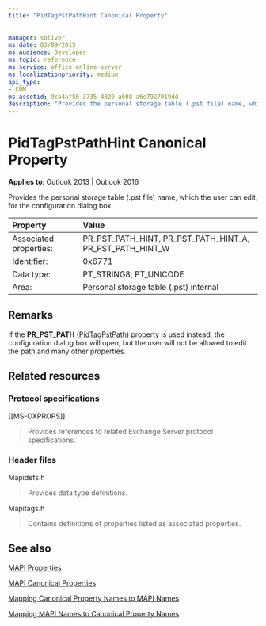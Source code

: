 ```yaml
---
title: "PidTagPstPathHint Canonical Property"
 
 
manager: soliver
ms.date: 03/09/2015
ms.audience: Developer
ms.topic: reference
ms.service: office-online-server
ms.localizationpriority: medium
api_type:
- COM
ms.assetid: 9cb4af50-3735-4029-a608-a6e7927019dd
description: "Provides the personal storage table (.pst file) name, which the user can edit, for the configuration dialog box."
---
```


# PidTagPstPathHint Canonical Property

  
  
**Applies to**: Outlook 2013 | Outlook 2016 
  
Provides the personal storage table (.pst file) name, which the user can edit, for the configuration dialog box. 
  
|Property |Value |
|:-----|:-----|
|Associated properties:  <br/> |PR_PST_PATH_HINT, PR_PST_PATH_HINT_A, PR_PST_PATH_HINT_W  <br/> |
|Identifier:  <br/> |0x6771  <br/> |
|Data type:  <br/> |PT_STRING8, PT_UNICODE  <br/> |
|Area:  <br/> |Personal storage table (.pst) internal  <br/> |
   
## Remarks

If the **PR_PST_PATH** ([PidTagPstPath](pidtagpstpath-canonical-property.md)) property is used instead, the configuration dialog box will open, but the user will not be allowed to edit the path and many other properties.
  
## Related resources

### Protocol specifications

[[MS-OXPROPS]] 
  
> Provides references to related Exchange Server protocol specifications.
    
### Header files

Mapidefs.h
  
> Provides data type definitions.
    
Mapitags.h
  
> Contains definitions of properties listed as associated properties.
    
## See also



[MAPI Properties](mapi-properties.md)
  
[MAPI Canonical Properties](mapi-canonical-properties.md)
  
[Mapping Canonical Property Names to MAPI Names](mapping-canonical-property-names-to-mapi-names.md)
  
[Mapping MAPI Names to Canonical Property Names](mapping-mapi-names-to-canonical-property-names.md)

